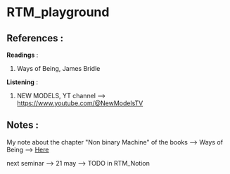 # RTM_playground


## References :

**Readings** :

1. Ways of Being, James Bridle

**Listening** :

1. NEW MODELS, YT channel --> https://www.youtube.com/@NewModelsTV 

## Notes :

My note about the chapter "Non binary Machine" of the books --> Ways of Being --> [Here](./writing/chapter_Ways-of-Being.md)







next seminar --> 21 may --> TODO in RTM_Notion 
